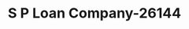 ---
f_zip-code: 55744
f_state-code: MN
title: S P Loan Company-26144
f_phone: 218-326-4140
f_city-only: Grand Rapids
f_address: 103 Nw 4th Street Grand Rapids
f_location-unique-id: '26144'
slug: s-p-loan-company-26144
updated-on: '2024-05-30T13:46:58.046Z'
created-on: '2024-05-30T13:36:59.803Z'
published-on: '2024-05-30T13:54:32.469Z'
f_city-state: cms/city/grand-rapids-mn.md
f_company: cms/company/s-p-loan-company.md
f_state: cms/state/minnesota.md
layout: '[payday-loan].html'
tags: payday-loan
---